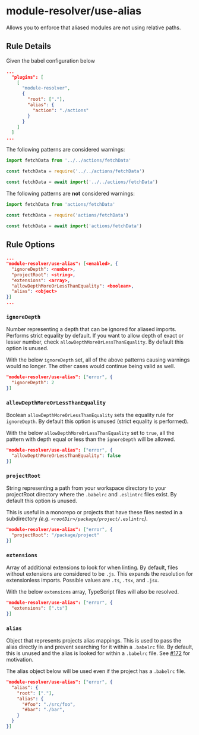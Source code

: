 # module-resolver/use-alias

Allows you to enforce that aliased modules are not using relative paths.

## Rule Details

Given the babel configuration below

```json
...
  "plugins": [
    [
      "module-resolver",
      {
        "root": ["."],
        "alias": {
          "action": "./actions"
        }
      }
    ]
  ]
...
```

The following patterns are considered warnings:

```js
import fetchData from '../../actions/fetchData'
```

```js
const fetchData = require('../../actions/fetchData')
```

```js
const fetchData = await import('../../actions/fetchData')
```

The following patterns are **not** considered warnings:

```js
import fetchData from 'actions/fetchData'
```

```js
const fetchData = require('actions/fetchData')
```

```js
const fetchData = await import('actions/fetchData')
```

## Rule Options

```json
...
"module-resolver/use-alias": [<enabled>, {
  "ignoreDepth": <number>,
  "projectRoot": <string>,
  "extensions": <array>,
  "allowDepthMoreOrLessThanEquality": <boolean>,
  "alias": <object>
}]
...
```

### `ignoreDepth`

Number representing a depth that can be ignored for aliased imports. Performs strict equality by default. If you want to allow depth of exact or lesser number, check `allowDepthMoreOrLessThanEquality`. By default this option is unused.

With the below `ignoreDepth` set, all of the above patterns causing warnings would no longer. The other cases would continue being valid as well.

```json
"module-resolver/use-alias": ["error", {
  "ignoreDepth": 2
}]
```

### `allowDepthMoreOrLessThanEquality`

Boolean `allowDepthMoreOrLessThanEquality` sets the equality rule for `ignoreDepth`. By default this option is unused (strict equality is performed).

With the below `allowDepthMoreOrLessThanEquality` set to `true`, all the pattern with depth equal or less than the `ignoreDepth` will be allowed.

```json
"module-resolver/use-alias": ["error", {
  "allowDepthMoreOrLessThanEquality": false
}]
```

### `projectRoot`

String representing a path from your workspace directory to your projectRoot directory where the `.babelrc` and `.eslintrc` files exist. By default this option is unused.

This is useful in a monorepo or projects that have these files nested in a subdirectory _(e.g. `<rootDir>/package/project/.eslintrc`)_.

```json
"module-resolver/use-alias": ["error", {
  "projectRoot": "/package/project"
}]
```

### `extensions`

Array of additional extensions to look for when linting. By default, files without extensions are considered to be `.js`. This expands the resolution for extensionless imports. Possible values are `.ts`, `.tsx`, and `.jsx`.

With the below `extensions` array, TypeScript files will also be resolved.

```json
"module-resolver/use-alias": ["error", {
  "extensions": [".ts"]
}]
```

### `alias`

Object that represents projects alias mappings. This is used to pass the alias directly in and prevent searching for it within a `.babelrc` file. By default, this is unused and the alias is looked for within a `.babelrc` file. See [#172](https://github.com/HeroProtagonist/eslint-plugin-module-resolver/pull/172) for motivation.

The alias object below will be used even if the project has a `.babelrc` file.

```json
"module-resolver/use-alias": ["error", {
  "alias": {
    "root": ["."],
    "alias": {
      "#foo": "./src/foo",
      "#bar": "./bar",
    }
  }
}]
```
